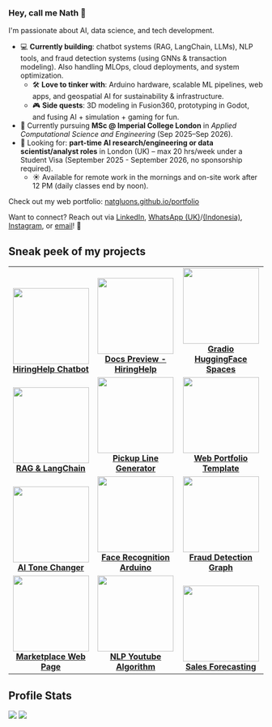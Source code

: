 ### Hey, call me Nath 👋 

I'm passionate about AI, data science, and tech development.

* 💻 **Currently building**: chatbot systems (RAG, LangChain, LLMs), NLP tools, and fraud detection systems (using GNNs & transaction modeling). Also handling MLOps, cloud deployments, and system optimization.
  * 🛠️ **Love to tinker with**: Arduino hardware, scalable ML pipelines, web apps, and geospatial AI for sustainability & infrastructure.
  * 🎮 **Side quests**: 3D modeling in Fusion360, prototyping in Godot, and fusing AI + simulation + gaming for fun.
* 📖 Currently pursuing **MSc @ Imperial College London** in *Applied Computational Science and Engineering* (Sep 2025–Sep 2026).
* 💼 Looking for: **part-time AI research/engineering or data scientist/analyst roles** in London (UK) – max 20 hrs/week under a Student Visa (September 2025 - September 2026, no sponsorship required).
  * ☀️ Available for remote work in the mornings and on-site work after 12 PM (daily classes end by noon).

Check out my web portfolio: [natgluons.github.io/portfolio](https://natgluons.github.io/portfolio/)

Want to connect? Reach out via [LinkedIn](https://www.linkedin.com/in/kristynatasha/), [WhatsApp (UK)](https://wa.me/447380981449)/[(Indonesia)](https://wa.me/6287886583513), [Instagram](https://www.instagram.com/natgluons), or [email](mailto:kristynatasha011@gmail.com)! 👋

## Sneak peek of my projects

<table>
  <tr>
    <td align="center" valign="bottom">
      <img src="https://github.com/user-attachments/assets/b8a1596c-808a-432b-b504-94a54d9d3329" height="150"><br>
      <a href="https://github.com/natgluons/HiringHelp-Chatbot"><b>HiringHelp Chatbot</b></a>
    </td>
    <td align="center" valign="bottom">
      <img src="https://github.com/user-attachments/assets/ff5a8e0a-0fcc-450d-957c-40694ce6616e" height="150"><br>
      <a href="https://github.com/natgluons/HiringHelp-Chatbot"><b>Docs Preview - HiringHelp</b></a>
    </td>
    <td align="center" valign="bottom">
      <img src="https://github.com/user-attachments/assets/0cc9e499-1782-43ef-b77a-800f2edadd4b" height="150"><br>
      <a href="https://github.com/natgluons/HiringHelp-Chatbot"><b>Gradio HuggingFace Spaces</b></a>
    </td>
  </tr>
  <tr>
    <td align="center" valign="bottom">
      <img src="https://github.com/user-attachments/assets/bfe0bd46-fe7d-42dd-a868-d8f5831fa142" height="150"><br>
      <a href="https://github.com/natgluons/RAG-Chatbot"><b>RAG & LangChain</b></a>
    </td>
    <td align="center" valign="bottom">
      <img src="https://github.com/user-attachments/assets/19d218ae-5958-4106-a4a9-59798cbdee10" height="150"><br>
      <a href="https://github.com/natgluons/AI-PickupLine-Generator"><b>Pickup Line Generator</b></a>
    </td>
    <td align="center" valign="bottom">
      <img src="https://github.com/user-attachments/assets/c4205d15-859c-47a3-b0d8-5ad0319b3c07" height="150"><br>
      <a href="https://github.com/natgluons/web-portfolio-templates"><b>Web Portfolio Template</b></a>
    </td>
  </tr>
  <tr>
    <td align="center" valign="bottom">
      <img src="https://github.com/user-attachments/assets/86758563-55d7-4491-9201-f5524e6461e8" height="150"><br>
      <a href="https://github.com/natgluons/AI-Tone-Changer"><b>AI Tone Changer</b></a>
    </td>
    <td align="center" valign="bottom">
      <img src="https://github.com/user-attachments/assets/50fb3d55-1212-4892-a145-4873701d5d9e" height="150"><br>
      <a href="https://github.com/natgluons/ComputerVision-Webcam"><b>Face Recognition Arduino</b></a>
    </td>
    <td align="center" valign="bottom">
      <img src="https://github.com/user-attachments/assets/4bc216a0-c0b3-447e-8b01-1ff87f282e9f" height="150"><br>
      <a href="https://github.com/natgluons/GNN-FraudDetectionSystem-Visualization"><b>Fraud Detection Graph</b></a>
    </td>
  </tr>
  <tr>
    <td align="center" valign="bottom">
      <img src="https://github.com/user-attachments/assets/57d7be58-2b44-40ac-b2b3-b99751611ffd" height="150"><br>
      <a href="https://github.com/natgluons/NGK-marketplace"><b>Marketplace Web Page</b></a>
    </td>
    <td align="center" valign="bottom">
      <img src="https://github.com/user-attachments/assets/6c6f0c9a-fc6d-4763-800b-dd8b3383c58e" height="150"><br>
      <a href="https://github.com/natgluons/YouTube-Transcript-NLTK"><b>NLP Youtube Algorithm</b></a>
    </td>
    <td align="center" valign="bottom">
      <img src="https://github.com/user-attachments/assets/b8767d12-000f-4846-9650-42a65c1938cf" height="150"><br>
      <a href="https://github.com/natgluons/FMCG-Data-Modeling"><b>Sales Forecasting</b></a>
    </td>
  </tr>
</table>

## Profile Stats
![](http://github-profile-summary-cards.vercel.app/api/cards/repos-per-language?username=natgluons&theme=codeSTACKr&hide_border=true)
![](http://github-profile-summary-cards.vercel.app/api/cards/most-commit-language?username=natgluons&theme=codeSTACKr&hide_border=true)
